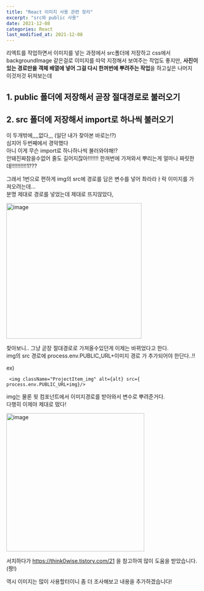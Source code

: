 ```yaml
---
title: "React 이미지 사용 관련 정리"
excerpt: "src와 public 사용"
date: 2021-12-08
categories: React
last_modified_at: 2021-12-08
---
```


리엑트를 작업하면서 이미지를 넣는 과정에서 src폴더에 저장하고 css에서 backgroundImage 같은걸로 이미지를 따악 지정해서 보여주는 작업도 좋지만, **사진이 있는 경로만을 객체 배열에 넣어 그걸 다시 한꺼번에 뿌려주는 작업**을 하고싶은 나머지 이것저것 뒤져보는데

## 1. public 폴더에 저장해서 곧장 절대경로로 불러오기

## 2. src 폴더에 저장해서 import로 하나씩 불러오기

이 두개밖에,,,,없다,,, (일단 내가 찾아본 바로는!?)  
심지어 두번째에서 경악했다  
아니 이게 무슨 import로 하나하나씩 불러와야해!?  
안돼진짜참을수없어 줄도 길어지잖아!!!!!!! 한꺼번에 가져와서 뿌리는게 얼마나 짜릿한데!!!!!!!!!!1???

그래서 1번으로 편하게 img의 src에 경로를 담은 변수를 넣어 촤라라ㅏ락 이미지를 가져오려는데...  
분명 제대로 경로를 넣었는데 제대로 뜨지않았다,

<img width="355" alt="image" src="https://user-images.githubusercontent.com/91597005/145197825-a2ac7a28-5172-45ec-aa47-85bae8281177.png">

찾아보니.. 그냥 곧장 절대경로로 가져올수있던게 이제는 바뀌었다고 한다.  
img의 src 경로에 process.env.PUBLIC_URL+이미지 경로 가 추가되어야 한단다..!!

ex)

```
 <img className="ProjectItem_img" alt={alt} src={ process.env.PUBLIC_URL+img}/>
```

img는 물론 윗 컴포넌트에서 이미지경로를 받아와서 변수로 뿌려준거다.  
 다행히 이제야 제대로 떴다!

<img width="362" alt="image" src="https://user-images.githubusercontent.com/91597005/145197722-3aad1ad9-b0c4-4332-ac96-d6d342824654.png">

서치하다가 https://think0wise.tistory.com/21 을 참고하여 많이 도움을 받았습니다. (짱!)

역시 이미지는 많이 사용할터이니 좀 더 조사해보고 내용을 추가하겠습니다!
